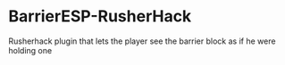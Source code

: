 # BarrierESP-RusherHack
Rusherhack plugin that lets the player see the barrier block as if he were holding one
